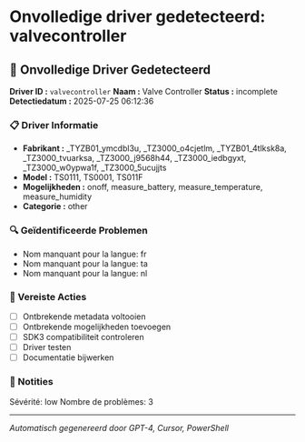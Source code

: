 # Onvolledige driver gedetecteerd: valvecontroller

## 🚨 Onvolledige Driver Gedetecteerd

**Driver ID :** `valvecontroller`
**Naam :** Valve Controller
**Status :** incomplete
**Detectiedatum :** 2025-07-25 06:12:36

### 📋 Driver Informatie
- **Fabrikant :** _TYZB01_ymcdbl3u, _TZ3000_o4cjetlm, _TYZB01_4tlksk8a, _TZ3000_tvuarksa, _TZ3000_j9568h44, _TZ3000_iedbgyxt, _TZ3000_w0ypwa1f, _TZ3000_5ucujjts
- **Model :** TS0111, TS0001, TS011F
- **Mogelijkheden :** onoff, measure_battery, measure_temperature, measure_humidity
- **Categorie :** other

### 🔍 Geïdentificeerde Problemen
- Nom manquant pour la langue: fr
- Nom manquant pour la langue: ta
- Nom manquant pour la langue: nl

### 🎯 Vereiste Acties
- [ ] Ontbrekende metadata voltooien
- [ ] Ontbrekende mogelijkheden toevoegen
- [ ] SDK3 compatibiliteit controleren
- [ ] Driver testen
- [ ] Documentatie bijwerken

### 📝 Notities
Sévérité: low
Nombre de problèmes: 3

---
*Automatisch gegenereerd door GPT-4, Cursor, PowerShell*

